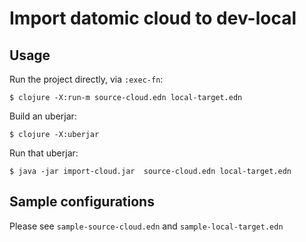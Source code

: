 # Import datomic cloud to dev-local




## Usage

Run the project directly, via `:exec-fn`:

    $ clojure -X:run-m source-cloud.edn local-target.edn


Build an uberjar:

    $ clojure -X:uberjar

Run that uberjar:

    $ java -jar import-cloud.jar  source-cloud.edn local-target.edn

## Sample configurations

Please see `sample-source-cloud.edn` and `sample-local-target.edn`
